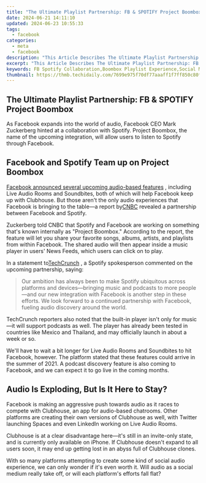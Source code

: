 ```yaml
---
title: "The Ultimate Playlist Partnership: FB & SPOTIFY Project Boombox"
date: 2024-06-21 14:11:10
updated: 2024-06-23 10:55:33
tags:
  - facebook
categories:
  - meta
  - facebook
description: "This Article Describes The Ultimate Playlist Partnership: FB & SPOTIFY Project Boombox"
excerpt: "This Article Describes The Ultimate Playlist Partnership: FB & SPOTIFY Project Boombox"
keywords: FB Spotify Collaboration,Boombox Playlist Experience,Social Media Music Sharing,Spotify Social Integration,Music Streaming Partnerships,Facebook Music Collaboration,Interactive Playlist Platform
thumbnail: https://thmb.techidaily.com/7699e975f70df77aaaff1f7ff850c80f5528a8664aaaf1c97135009707fe41f7.jpg
---
```


## The Ultimate Playlist Partnership: FB & SPOTIFY Project Boombox

 As Facebook expands into the world of audio, Facebook CEO Mark Zuckerberg hinted at a collaboration with Spotify. Project Boombox, the name of the upcoming integration, will allow users to listen to Spotify through Facebook.

## Facebook and Spotify Team up on Project Boombox

[Facebook announced several upcoming audio-based features](https://www.makeuseof.com/facebook-introduces-social-audio-features-compete-clubhouse/) , including Live Audio Rooms and Soundbites, both of which will help Facebook keep up with Clubhouse. But those aren't the only audio experiences that Facebook is bringing to the table—a report by[CNBC](https://www.cnbc.com/2021/04/19/mark-zuckerberg-announces-facebook-is-working-on-a-clubhouse-clone.html) revealed a partnership between Facebook and Spotify.

 Zuckerberg told CNBC that Spotify and Facebook are working on something that's known internally as "Project Boombox." According to the report, the feature will let you share your favorite songs, albums, artists, and playlists from within Facebook. The shared audio will then appear inside a music player in users' News Feeds, which users can click on to play.

 In a statement to[TechCrunch](https://techcrunch.com/2021/04/19/facebook-invests-in-audio-with-short-form-soundbites-feature-podcast-support-and-a-clubhouse-clone/) , a Spotify spokesperson commented on the upcoming partnership, saying:

> Our ambition has always been to make Spotify ubiquitous across platforms and devices—bringing music and podcasts to more people—and our new integration with Facebook is another step in these efforts. We look forward to a continued partnership with Facebook, fueling audio discovery around the world.

 TechCrunch reporters also noted that the built-in player isn't only for music—it will support podcasts as well. The player has already been tested in countries like Mexico and Thailand, and may officially launch in about a week or so.

 We'll have to wait a bit longer for Live Audio Rooms and Soundbites to hit Facebook, however. The platform stated that these features could arrive in the summer of 2021\. A podcast discovery feature is also coming to Facebook, and we can expect it to go live in the coming months.

## Audio Is Exploding, But Is It Here to Stay?

 Facebook is making an aggressive push towards audio as it races to compete with Clubhouse, an app for audio-based chatrooms. Other platforms are creating their own versions of Clubhouse as well, with Twitter launching Spaces and even LinkedIn working on Live Audio Rooms.

 Clubhouse is at a clear disadvantage here—it's still in an invite-only state, and is currently only available on iPhone. If Clubhouse doesn't expand to all users soon, it may end up getting lost in an abyss full of Clubhouse clones.

 With so many platforms attempting to create some kind of social audio experience, we can only wonder if it's even worth it. Will audio as a social medium really take off, or will each platform's efforts fall flat?


<ins class="adsbygoogle"
     style="display:block"
     data-ad-format="autorelaxed"
     data-ad-client="ca-pub-7571918770474297"
     data-ad-slot="1223367746"></ins>



<ins class="adsbygoogle"
     style="display:block"
     data-ad-client="ca-pub-7571918770474297"
     data-ad-slot="8358498916"
     data-ad-format="auto"
     data-full-width-responsive="true"></ins>
